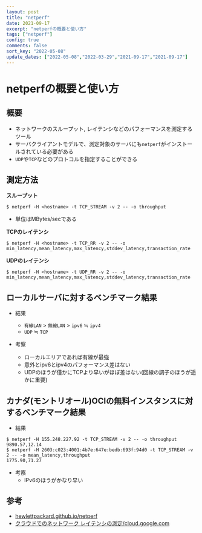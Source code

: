 ```yaml
---
layout: post
title: "netperf"
date: 2021-09-17
excerpt: "netperfの概要と使い方"
tags: ["netperf"]
config: true
comments: false
sort_key: "2022-05-08"
update_dates: ["2022-05-08","2022-03-29","2021-09-17","2021-09-17"]
---
```


# netperfの概要と使い方

## 概要
 - ネットワークのスループット, レイテンシなどのパフォーマンスを測定するツール
 - サーバクライアントモデルで、測定対象のサーバにも`netperf`がインストールされている必要がある
 - `UDP`や`TCP`などのプロトコルを指定することができる

## 測定方法

**スループット**  
```console
$ netperf -H <hostname> -t TCP_STREAM -v 2 -- -o throughput
```
 - 単位はMBytes/secである

**TCPのレイテンシ**  

```console
$ netperf -H <hostname> -t TCP_RR -v 2 -- -o min_latency,mean_latency,max_latency,stddev_latency,transaction_rate
```

**UDPのレイテンシ**  
```console
$ netperf -H <hostname> -t UDP_RR -v 2 -- -o min_latency,mean_latency,max_latency,stddev_latency,transaction_rate
```

## ローカルサーバに対するベンチマーク結果
 - 結果
   - `有線LAN` > `無線LAN` > `ipv6` ≒ `ipv4`
   - `UDP` ≒ `TCP` 

 - 考察
   - ローカルエリアであれば有線が最強  
   - 意外とipv6とipv4のパフォーマンス差はない  
   - UDPのほうが僅かにTCPより早いがほぼ差はない(回線の調子のほうが遥かに重要)

## カナダ(モントリオール)OCIの無料インスタンスに対するベンチマーク結果

 - 結果
```console
$ netperf -H 155.248.227.92 -t TCP_STREAM -v 2 -- -o throughput  
9890.57,12.14
$ netperf -H 2603:c023:4001:4b7e:647e:bedb:693f:94d0 -t TCP_STREAM -v 2 -- -o mean_latency,throughput
1775.90,71.27
```
 - 考察
   - IPv6のほうがかなり早い

## 参考
 - [hewlettpackard.github.io/netperf](https://hewlettpackard.github.io/netperf/doc/netperf.html)
 - [クラウドでのネットワーク レイテンシの測定/cloud.google.com](https://cloud.google.com/blog/ja/products/networking/using-netperf-and-ping-to-measure-network-latency)
